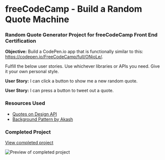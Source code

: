 # freeCodeCamp - Build a Random Quote Machine
### Random Quote Generator Project for freeCodeCamp Front End Certification

**Objective:** Build a CodePen.io app that is functionally similar to this: https://codepen.io/FreeCodeCamp/full/ONjoLe/.

Fulfill the below user stories. Use whichever libraries or APIs you need. Give it your own personal style.

**User Story:** I can click a button to show me a new random quote.

**User Story:** I can press a button to tweet out a quote.

### Resources Used
- [Quotes on Design API](https://quotesondesign.com/api-v4-0/)
- [Background Pattern by Akash](https://www.toptal.com/designers/subtlepatterns/hypnotic/)

### Completed Project

[View completed project](https://codepen.io/sheri/full/mBVBaQ/)

![Preview of completed project](https://user-images.githubusercontent.com/1948858/30601507-770af2d4-9d62-11e7-8bdc-9a903cdc4961.png)



